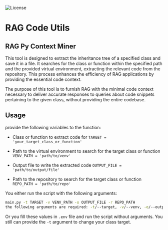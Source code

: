 ![License](https://img.shields.io/github/license/mashape/apistatus.svg)

# RAG Code Utils

## RAG Py Context Miner

This tool is designed to extract the inheritance tree of a specified class and save it in a file. It searches for the class or function within the specified path and the provided virtual environment, extracting the relevant code from the repository. This process enhances the efficiency of RAG applications by providing the essential code context.

The purpose of this tool is to furnish RAG with the minimal code context necessary to deliver accurate responses to queries about code snippets pertaining to the given class, without providing the entire codebase.

## Usage

provide the following variables to the function:

* Class or function to extract code for
`TARGET = 'your_target_class_or_function'`

* Path to the virtual environment to search for the target class or function
`VENV_PATH = 'path/to/venv'`

* Output file to write the extracted code
`OUTPUT_FILE = 'path/to/output/file'`

* Path to the repository to search for the target class or function
`REPO_PATH = 'path/to/repo'`

You either run the script with the following arguments:

```bash
main.py -t TARGET -v VENV_PATH -o OUTPUT_FILE -r REPO_PATH
the following arguments are required: -t/--target, -v/--venv, -o/--output, -r/--repo
```

Or you fill these values in `.env` file and run the script without arguments.
You still can provide the `-t` argument to change your class target.
